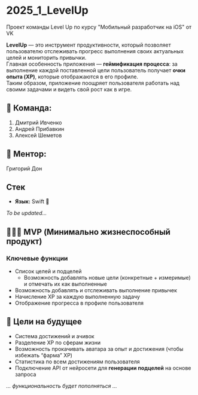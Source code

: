 # 2025_1_LevelUp
Проект команды Level Up по курсу "Мобильный разработчик на iOS" от VK

**LevelUp** — это инструмент продуктивности, который позволяет пользователю отслеживать прогресс выполнения своих актуальных целей и мониторить привычки.  
Главная особенность приложения — **геймификация процесса**: за выполнение каждой поставленной цели пользователь получает **очки опыта (XP)**, которые отображаются в его профиле.  
Таким образом, приложение поощряет пользователя работать над своими задачами и видеть свой рост как в игре.

## 👥 Команда:

1. Дмитрий Ивченко
2. Андрей Прибавкин
3. Алексей Шеметов

## 🤝 Ментор:

Григорий Дон


## Стек

- **Язык:** Swift 🍏
  
_To be updated..._


## 👨🏻‍💻 MVP (Минимально жизнеспособный продукт)

### Ключевые функции
- Список целей и подцелей  
  - Возможность добавлять новые цели (конкретные + измеримые) и отмечать их как выполненные  
- Возможность добавлять и отслеживать выполнение привычек  
- Начисление XP за каждую выполненную задачу  
- Отображение прогресса в профиле пользователя  


## 🚀 Цели на будущее

- Система достижений и ачивок  
- Разделение XP по сферам жизни  
- Возможность прокачивать аватара за опыт и достижения (чтобы избежать “фарма” XP)  
- Статистика по всем достижениям пользователя  
- Подключение API от нейросети для **генерации подцелей** на основе запроса  

_… функциональность будет пополняться …_
